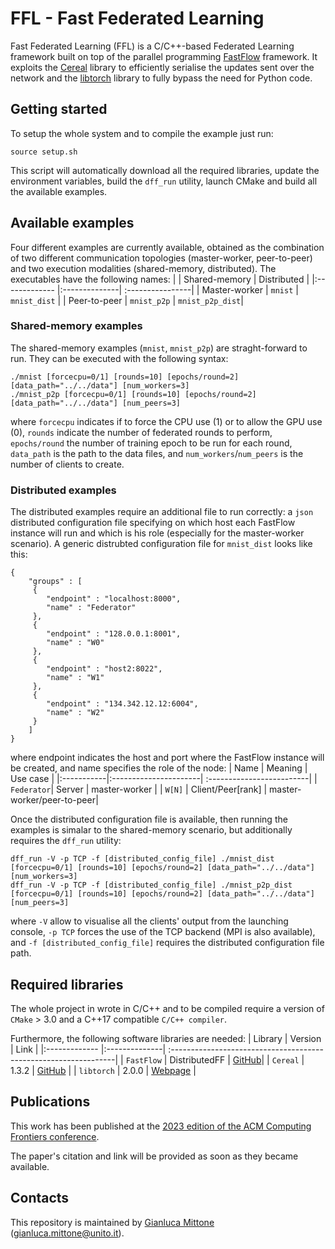 # FFL - Fast Federated Learning

Fast Federated Learning (FFL) is a C/C++-based Federated Learning framework built on top of the parallel programming [FastFlow](http://calvados.di.unipi.it) framework. It exploits the [Cereal](https://uscilab.github.io/cereal/) library to efficiently serialise the updates sent over the network and the [libtorch](https://pytorch.org/cppdocs/installing.html) library to fully bypass the need for Python code.



## Getting started
To setup the whole system and to compile the example just run:
```
source setup.sh	
```
This script will automatically download all the required libraries, update the environment variables, build the `dff_run` utility, launch CMake and build all the available examples.



## Available examples
Four different examples are currently available, obtained as the combination of two different communication topologies (master-worker, peer-to-peer) and two execution modalities (shared-memory, distributed). The executables have the following names:
|        		| Shared-memory	| Distributed      |
|:------------- |:--------------| :----------------|
| Master-worker | `mnist` 		|  `mnist_dist`    |
| Peer-to-peer  | `mnist_p2p`	|  `mnist_p2p_dist`|

### Shared-memory examples
The shared-memory examples (`mnist`, `mnist_p2p`) are straght-forward to run. They can be executed with the following syntax:
```
./mnist [forcecpu=0/1] [rounds=10] [epochs/round=2] [data_path="../../data"] [num_workers=3]
./mnist_p2p [forcecpu=0/1] [rounds=10] [epochs/round=2] [data_path="../../data"] [num_peers=3]
```
where `forcecpu` indicates if to force the CPU use (1) or to allow the GPU use (0), `rounds` indicate the number of federated rounds to perform, `epochs/round` the number of training epoch to be run for each round, `data_path` is the path to the data files, and `num_workers`/`num_peers` is the number of clients to create.

### Distributed examples
The distributed examples require an additional file to run correctly: a `json` distributed configuration file specifying on which host each FastFlow instance will run and which is his role (especially for the master-worker scenario). A generic distrubted configuration file for `mnist_dist` looks like this:
```
{
    "groups" : [
     {   
        "endpoint" : "localhost:8000",
        "name" : "Federator"
     },
     {   
        "endpoint" : "128.0.0.1:8001",
        "name" : "W0"
     },
     {   
        "endpoint" : "host2:8022",
        "name" : "W1"
     },
     {   
        "endpoint" : "134.342.12.12:6004",
        "name" : "W2"
     }
    ]
}
```
where endpoint indicates the host and port where the FastFlow instance will be created, and name specifies the role of the node:
| Name       | Meaning               | Use case                  |
|:-----------|:----------------------| :-------------------------|
| `Federator`| Server 		         | master-worker             |
| `W[N]`     | Client/Peer\[rank\]   | master-worker/peer-to-peer|

Once the distributed configuration file is available, then running the examples is simalar to the shared-memory scenario, but additionally requires the `dff_run` utility:
```
dff_run -V -p TCP -f [distributed_config_file] ./mnist_dist [forcecpu=0/1] [rounds=10] [epochs/round=2] [data_path="../../data"] [num_workers=3]
dff_run -V -p TCP -f [distributed_config_file] ./mnist_p2p_dist [forcecpu=0/1] [rounds=10] [epochs/round=2] [data_path="../../data"] [num_peers=3]
```
where `-V` allow to visualise all the clients' output from the launching console, `-p TCP` forces the use of the TCP backend (MPI is also available), and `-f [distributed_config_file]` requires the distributed configuration file path.



## Required libraries
The whole project in wrote in C/C++ and to be compiled require a version of `CMake` > 3.0 and a C++17 compatible `C/C++ compiler`.

Furthermore, the following software libraries are needed:
| Library       | Version       | Link  														   |
|:------------- |:--------------| :----------------------------------------------------------------|
| `FastFlow`    | DistributedFF | [GitHub](https://github.com/fastflow/fastflow/tree/DistributedFF)|
| `Cereal`    	| 1.3.2		    | [GitHub](https://github.com/USCiLab/cereal/tree/v1.3.2)		   |
| `libtorch` 	| 2.0.0         | [Webpage](https://pytorch.org/get-started/locally/) 			   |



## Publications
This work has been published at the [2023 edition of the ACM Computing Frontiers conference](https://www.computingfrontiers.org/2023/).

The paper's citation and link will be provided as soon as they became available.



## Contacts
This repository is maintained by [Gianluca Mittone](https://alpha.di.unito.it/gianluca-mittone/) (gianluca.mittone@unito.it).